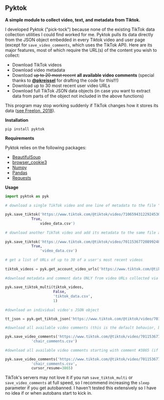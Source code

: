 ## Pyktok
**A simple module to collect video, text, and metadata from Tiktok.**

I developed Pyktok ("pick-tock") because none of the existing TikTok data collection utilities I could find worked for me. Pyktok pulls its data directly from the JSON object embedded in every Tiktok video and user page (except for `save_video_comments`, which uses the TikTok API). Here are its major features, most of which require the URL(s) of the content you wish to collect:

 - Download TikTok videos
 - Download video metadata
 - Download ~~up to 20 most recent~~ **all available video comments** (special thanks to **[@pkreissel](https://github.com/pkreissel)** for drafting the code for this!!!)
 - Download up to 30 most recent user video URLs
 - Download full TikTok JSON data objects (in case you want to extract data from parts of the object not included in the above functions)
 
This program may stop working suddenly if TikTok changes how it stores its data ([see Freelon, 2018](https://osf.io/preprints/socarxiv/56f4q/)).

**Installation**

```pip install pyktok```

**Requirements**

Pyktok relies on the following packages:

 - [BeautifulSoup](https://www.crummy.com/software/BeautifulSoup/bs4/doc/)
 - [browser_cookie3](https://pypi.org/project/browser-cookie3/)
 - [Numpy](https://numpy.org/)
 - [Pandas](https://pandas.pydata.org/)
 - [Requests](https://pypi.org/project/requests/)

**Usage**

```python
import pyktok as pyk
    
# download a single TikTok video and one line of metadata to the file "test_data.csv"
    
pyk.save_tiktok('https://www.tiktok.com/@tiktok/video/7106594312292453675?is_copy_url=1&is_from_webapp=v1',
	        True,
                video_data.csv')
    
# download another TikTok video and add its metadata to the same file as above
    
pyk.save_tiktok('https://www.tiktok.com/@tiktok/video/7011536772089924869?is_copy_url=1&is_from_webapp=v1',
	        True,
                'video_data.csv')
    
# get a list of URLs of up to 30 of a user's most recent videos
    
tiktok_videos = pyk.get_account_video_urls('https://www.tiktok.com/@tiktok')
    
#download metadata and comment data ONLY from video URLs collected via the preceding line of code (to also download the videos, change False to True). If TikTok autobans the scraper, try changing the 1 to a higher number to increase the number of seconds between executions.
    
pyk.save_tiktok_multi(tiktok_videos,
                      False,
                      'tiktok_data.csv',
                      1)
                         
#download an individual video's JSON object
	
tt_json = pyk.get_tiktok_json('https://www.tiktok.com/@tiktok/video/7011536772089924869?is_copy_url=1&is_from_webapp=v1')

#download all available video comments (this is the default behavior, but you can change the max_comments parameter if desired)

pyk.save_video_comments('https://www.tiktok.com/@tiktok/video/7011536772089924869?is_copy_url=1&is_from_webapp=v1',
			'chair_comments.csv')
			
#download all available video comments starting with comment #3865 (if your previous download session was interrupted; you can get the comment number from the console output)

pyk.save_video_comments('https://www.tiktok.com/@tiktok/video/7011536772089924869?is_copy_url=1&is_from_webapp=v1',
			'chair_comments.csv',
			cursor_resume=3865)
```

TikTok's servers may not love it if you run `save_tiktok_multi` or `save_video_comments` at full speed, so I recommend increasing the `sleep` parameter if you get autobanned. I haven't tested this extensively so I have no idea if or when autobans start to kick in.

